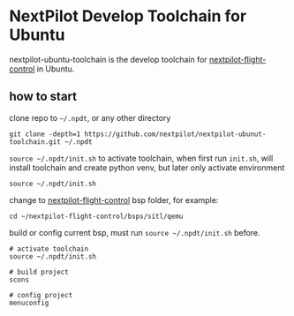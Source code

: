 # NextPilot Develop Toolchain for Ubuntu

nextpilot-ubuntu-toolchain is the develop toolchain for [nextpilot-flight-control](https://github.com/nextpilot/nextpilot-flight-control.git) in Ubuntu.

## how to start

clone repo to `~/.npdt`, or any other directory

```shell
git clone -depth=1 https://github.com/nextpilot/nextpilot-ubunut-toolchain.git ~/.npdt
```

`source ~/.npdt/init.sh` to activate toolchain, when first run `init.sh`, will install toolchain and create python venv, but later only activate environment

```shell
source ~/.npdt/init.sh
```

change to [nextpilot-flight-control](https://github.com/nextpilot/nextpilot-flight-control.git) bsp folder, for example:

```shell
cd ~/nextpilot-flight-control/bsps/sitl/qemu 
```

build or config current bsp, must run `source ~/.npdt/init.sh` before.

```shell
# activate toolchain
source ~/.npdt/init.sh

# build project
scons

# config project
menuconfig
```
